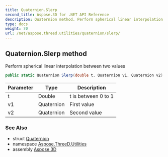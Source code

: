 ```yaml
---
title: Quaternion.Slerp
second_title: Aspose.3D for .NET API Reference
description: Quaternion method. Perform spherical linear interpolation between two values
type: docs
weight: 70
url: /net/aspose.threed.utilities/quaternion/slerp/
---
```

## Quaternion.Slerp method

Perform spherical linear interpolation between two values

```csharp
public static Quaternion Slerp(double t, Quaternion v1, Quaternion v2)
```

| Parameter | Type | Description |
| --- | --- | --- |
| t | Double | t is between 0 to 1 |
| v1 | Quaternion | First value |
| v2 | Quaternion | Second value |

### See Also

* struct [Quaternion](../)
* namespace [Aspose.ThreeD.Utilities](../../quaternion/)
* assembly [Aspose.3D](../../../)


